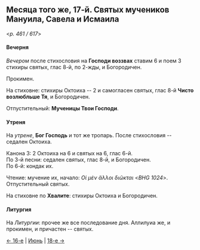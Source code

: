 
## Месяца того же, 17-й. Святых мучеников Мануила, Савела и Исмаила  

<*p. 461 / 617*>

#### Вечерня

*Вечером* после стихословия на **Господи воззвах** ставим 6 и поем 3 стихиры святых, глас 8-й, по 2-жды, 
и Богородичен.  

Прокимен. 

На стиховне: стихиры Октоиха -- 2 и самогласен святых, глас 8-й **Чисто возлюбльше Тя**, 
и Богородичен. 

Отпустительный: **Мученицы Твои Господи**. 

#### Утреня

На *утрене*, **Бог Господь** и тот же тропарь. 
После стихословия -- седален Октоиха.  

Канона 3: 2 Октоиха на 6 и святых на 6, глас 6-й.   
По 3-й песни: седален святых, глас 8-й, и Богородичен.  
По 6-й: кондак их. 

Чтение: мучение их, начало: *Οἱ μὲν ἄλλοι διῶκται* <*BHG 1024*>. Отпустительный святых. 
 
На стиховне по **Хвалите**: стихиры Октоиха и Богородичен.  

#### Литургия

На *Литургии*: прочее же все последование дня. Аллилуиа же, и прокимен, и причастен -- святых.   

[← 16-е](06_16_EUR.ru.md) | [Июнь](README.md#17-й) | [18-е →](06_18_EUR.ru.md)
